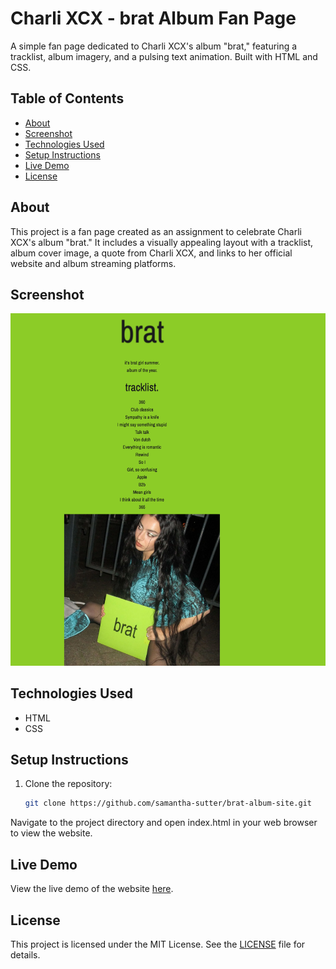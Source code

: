 # Charli XCX - brat Album Fan Page

A simple fan page dedicated to Charli XCX's album "brat," featuring a tracklist, album imagery, and a pulsing text animation. Built with HTML and CSS.

## Table of Contents

- [About](#about)
- [Screenshot](#screenshot)
- [Technologies Used](#technologies-used)
- [Setup Instructions](#setup-instructions)
- [Live Demo](#live-demo)
- [License](#license)

## About

This project is a fan page created as an assignment to celebrate Charli XCX's album "brat." It includes a visually appealing layout with a tracklist, album cover image, a quote from Charli XCX, and links to her official website and album streaming platforms.

## Screenshot

![Screenshot of Charli XCX - Brat Album Fan Page](images/screenshot.png)

## Technologies Used

- HTML
- CSS

## Setup Instructions

1. Clone the repository:

   ```bash
   git clone https://github.com/samantha-sutter/brat-album-site.git

   ```

Navigate to the project directory and open index.html in your web browser to view the website.

## Live Demo

View the live demo of the website [here](https://slsutter.soisweb.uwm.edu/240/assignment-1-brat/).

## License

This project is licensed under the MIT License. See the [LICENSE](LICENSE) file for details.
